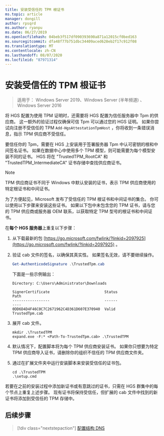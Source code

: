 ```yaml
---
title: 安装受信任的 TPM 根证书
ms.topic: article
manager: dongill
author: rpsqrd
ms.author: ryanpu
ms.date: 06/27/2019
ms.openlocfilehash: 04beb3f517df090393690a871a12015cf0bed163
ms.sourcegitcommit: dfa48f77b751dbc34409aced628eb2f17c912f08
ms.translationtype: MT
ms.contentlocale: zh-CN
ms.lasthandoff: 08/07/2020
ms.locfileid: "87971314"
---
```

# <a name="install-trusted-tpm-root-certificates"></a>安装受信任的 TPM 根证书

>适用于： Windows Server 2019、Windows Server (半年频道) 、Windows Server 2016

将 HGS 配置为使用 TPM 证明时，还需要将 HGS 配置为信任服务器中 Tpm 的供应商。
这一额外的验证过程仅确保可信 Tpm 可以通过您的 HGS 证明。
如果你尝试向注册不受信任的 TPM `Add-HgsAttestationTpmHost` ，你将收到一条错误消息，指示 TPM 供应商不受信任。

要信任你的 Tpm，需要在 HGS 上安装用于签署服务器 Tpm 中认可密钥的根和中间签名证书。
如果在数据中心中使用多个 TPM 模型，则可能需要为每个模型安装不同的证书。
HGS 将在 "TrustedTPM_RootCA" 和 "TrustedTPM_IntermediateCA" 证书存储中查找供应商证书。

> [!NOTE]
> TPM 供应商证书不同于 Windows 中默认安装的证书，表示 TPM 供应商使用的特定根证书和中间证书。

为了方便起见，Microsoft 发布了受信任的 TPM 根证书和中间证书的集合。
你可以使用以下步骤来安装这些证书。
如果以下包中未包含您的 TPM 证书，请与您的 TPM 供应商或服务器 OEM 联系，以获取特定 TPM 型号的根证书和中间证书。

在**每个 HGS 服务器**上重复以下步骤：

1.  从下载最新的包 [https://go.microsoft.com/fwlink/?linkid=2097925](https://go.microsoft.com/fwlink/?linkid=2097925) 。

2.  验证 cab 文件的签名，以确保其真实性。 如果签名无效，请不要继续操作。

    ```powershell
    Get-AuthenticodeSignature .\TrustedTpm.cab
    ```

    下面是一些示例输出：

    ```
    Directory: C:\Users\Administrator\Downloads

    SignerCertificate                         Status                                 Path
    -----------------                         ------                                 ----
    0DD6D4D4F46C0C7C2671962C4D361D607E370940  Valid                                  TrustedTpm.cab
    ```

2.  展开 cab 文件。

    ```
    mkdir .\TrustedTPM
    expand.exe -F:* <Path-To-TrustedTpm.cab> .\TrustedTPM
    ```

3.  默认情况下，配置脚本将为每个 TPM 供应商安装证书。 如果你只想要为特定 TPM 供应商导入证书，请删除你的组织不信任的 TPM 供应商文件夹。

4.  通过在扩展文件夹中运行安装脚本来安装受信任的证书包。

    ```
    cd .\TrustedTPM
    .\setup.cmd
    ```

若要在之前的安装过程中添加新证书或有意跳过的证书，只需在 HGS 群集中的每个节点上重复上述步骤。
现有证书将保持受信任，但扩展的 cab 文件中找到的新证书将添加到受信任的 TPM 存储中。

## <a name="next-step"></a>后续步骤

> [!div class="nextstepaction"]
> [配置结构 DNS](guarded-fabric-configuring-fabric-dns-tpm.md)



